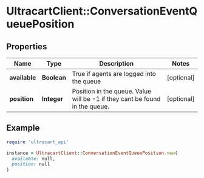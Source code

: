# UltracartClient::ConversationEventQueuePosition

## Properties

| Name | Type | Description | Notes |
| ---- | ---- | ----------- | ----- |
| **available** | **Boolean** | True if agents are logged into the queue | [optional] |
| **position** | **Integer** | Position in the queue.  Value will be -1 if they cant be found in the queue. | [optional] |

## Example

```ruby
require 'ultracart_api'

instance = UltracartClient::ConversationEventQueuePosition.new(
  available: null,
  position: null
)
```

